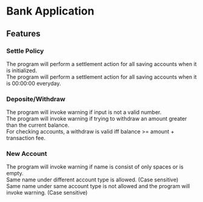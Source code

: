 # Bank Application

## Features

### Settle Policy
The program will perform a settlement action for all saving accounts when it is initialized.<br/>
The program will perform a settlement action for all saving accounts when it is 00:00:00 everyday.<br/>
### Deposite/Withdraw
The program will invoke warning if input is not a valid number.<br/>
The program will invoke warning if trying to withdraw an amount greater than the current balance. <br/>
For checking accounts, a withdraw is valid iff balance >= amount + transaction fee. <br/>
### New Account
The program will invoke warning if name is consist of only spaces or is empty.<br/>
Same name under different account type is allowed. (Case sensitive) <br/>
Same name under same account type is not allowed and the program will invoke warning. (Case sensitive) <br/>